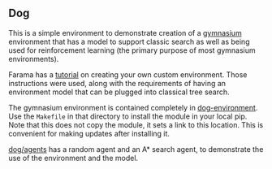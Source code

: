 Dog
-------------

This is a simple environment to demonstrate creation of a
[gymnasium](https://gymnasium.farama.org/) environment that
has a model to support classic search as well as being used
for reinforcement learning (the primary purpose of most 
gymnasium environments).

Farama has a [tutorial](https://gymnasium.farama.org/tutorials/gymnasium_basics/environment_creation/)
on creating your own custom environment. Those instructions
were used, along with the requirements of having an 
environment model that can be plugged into classical
tree search.

The gymnasium environment is contained completely in [dog-environment](dog-environment/). 
Use the `Makefile` in that directory to install the module in your local
pip. Note that this does not copy the module, it sets a link to this
location. This is convenient for making updates after installing it.

[dog/agents](dog/agents/) has a random agent 
and an A* search agent, to demonstrate the use of the 
environment and the model.
